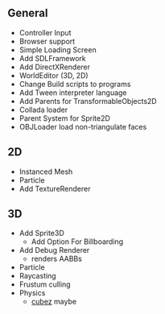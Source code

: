 ## General

+ Controller Input
+ Browser support
+ Simple Loading Screen
+ Add SDLFramework
+ Add DirectXRenderer
+ WorldEditor (3D, 2D)
+ Change Build scripts to programs
+ Add Tween interpreter language
+ Add Parents for TransformableObjects2D
+ Collada loader
+ Parent System for Sprite2D
+ OBJLoader load non-triangulate faces

## 2D

+ Instanced Mesh
+ Particle
+ Add TextureRenderer

## 3D

+ Add Sprite3D
    - Add Option For Billboarding
+ Add Debug Renderer
    - renders AABBs
+ Particle
+ Raycasting
+ Frustum culling
+ Physics
	- [cubez](https://github.com/tbogdala/cubez) maybe